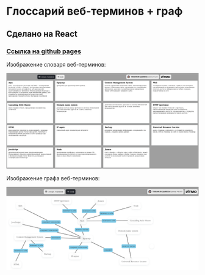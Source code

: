 # Глоссарий веб-терминов + граф

## Сделано на React

### [Ссылка на github pages](https://TikhonovDanila.github.io/itmo_laboratory_work/2023_dec/)

Изображение словаря веб-терминов:

![](screenshot/web_dict.png)

Изображение графа веб-терминов:

![](screenshot/graph.png)

